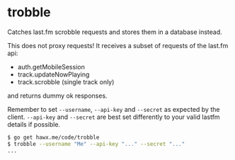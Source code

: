 # trobble

Catches last.fm scrobble requests and stores them in a database instead.

This does not proxy requests! It receives a subset of requests of the last.fm
api:

- auth.getMobileSession
- track.updateNowPlaying
- track.scrobble (single track only)

and returns dummy ok responses.

Remember to set `--username`, `--api-key` and `--secret` as expected by the
client. `--api-key` and `--secret` are best set differently to your valid lastfm
details if possible.

``` bash
$ go get hawx.me/code/trobble
$ trobble --username "Me" --api-key "..." --secret "..."
...
```
